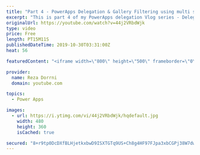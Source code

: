 ```yaml
---
title: "Part 4 - PowerApps Delegation & Gallery Filtering using multi select Choice and Lookup Columns"
excerpt: "This is part 4 of my PowerApps delegation Vlog series - Delegation with Multi Choice/Lookup columns (SharePoint)   This video will walk you through the concept of achieving delegation and filtering with multi select columns. Filter based on single option or multiple options   Part 1 - What is delegation"
originalUrl: https://youtube.com/watch?v=44j2VRbdWjk
type: video
price: Free
length: PT15M11S
publishedDateTime: 2019-10-30T03:31:00Z
heat: 56

featuredContent: "<iframe width=\"800\" height=\"500\" frameborder=\"0\" src=\"https://www.youtube.com/embed/44j2VRbdWjk\" allow=\"accelerometer; autoplay; encrypted-media; gyroscope; picture-in-picture\" allowfullscreen></iframe>"

provider:
  name: Reza Dorrni
  domain: youtube.com

topics:
  - Power Apps

images:
  - url: https://i.ytimg.com/vi/44j2VRbdWjk/hqdefault.jpg
    width: 480
    height: 360
    isCached: true

secured: "8+r9tp0DcDXfBLHjetkxbwD9ISXTGTq9US+Ch8g4HF97FJpa3xbCGPj38W7dwcaUJZQPqhKz6uKoq6/Lu/BOP70c2AISDnQupxTe6kyx7MH5H55Kjz9qdW/Oqu8ENgmF0afzTUp+LymIhPCVrBgRnrFgOx3ctjX6562V2+rPPVWIYXkqi5l4BP/5KGVpIcjlXzQHcBG4TMGxS1UuvNE6foyaHRFc/APR/mj6nTTLwH5BRsVg35EV7Zb9HKLeJYYVj4XeE2bs5H+/9/GWz+2Bu9Iit7xIPxINu+t4Q9WUZ05bSlhphYnLObyvCdgJyE3LdOZWD8KltXaOgERlzVJJ9IQQGA7RfFmhmm5Kwk0k0v01ZPww+KRGfRFI0bjt/5iHE2+6mPcidj1FmyUtYQzH/OSrGuVJbTsXkuz5ypj9Rg0=;T64bH5rqSSaBWUA/k8PADw=="
---
```


